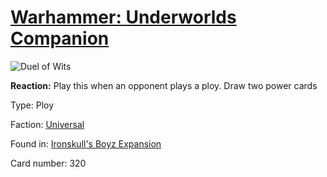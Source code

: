 # [Warhammer: Underworlds Companion](https://guidokessels.github.io/wh-underworlds)

  

![Duel of Wits](https://warhammerunderworlds.com/wp-content/uploads/sites/6/2017/12/320_ENG-Duel-of-Wits.png)

<b>Reaction:</b> Play this when an opponent plays a ploy. Draw two power cards

Type: Ploy

Faction: [Universal](https://guidokessels.github.io/wh-underworlds/factions/universal.md)

Found in: [Ironskull's Boyz Expansion](https://guidokessels.github.io/wh-underworlds/locations/ironskulls-boyz-expansion.md)

Card number: 320
